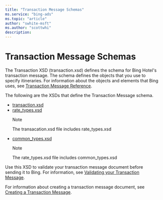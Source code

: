 ```yaml
---
title: "Transaction Message Schemas"
ms.service: "bing-ads"
ms.topic: "article"
author: "swhite-msft"
ms.author: "scottwhi"
description: 
---
```

# Transaction Message Schemas
The Transaction XSD (transaction.xsd) defines the schema for Bing Hotel's transaction message. The schema defines the objects that you use to specify itineraries. For information about the objects and elements that Bing uses, see [Transaction Message Reference](../transaction-message/reference.md).

The following are the XSDs that define the Transaction Message schema.

- [transaction.xsd](https://bhacstatic.blob.core.windows.net/schemas/transaction.xsd)  
- [rate_types.xsd](https://bhacstatic.blob.core.windows.net/schemas/rate_types.xsd)  
  > [!NOTE]
  > The transacation.xsd file includes rate_types.xsd
- [common_types.xsd](https://bhacstatic.blob.core.windows.net/schemas/common_types.xsd)  
  > [!NOTE]
  > The rate_types.xsd file includes common_types.xsd

Use this XSD to validate your transaction message document before sending it to Bing. For information, see [Validating your Transaction Message](../transaction-message/validate-transaction-message.md).

For information about creating a transaction message document, see [Creating a Transaction Message](../transaction-message/create-transaction-message.md).

 
